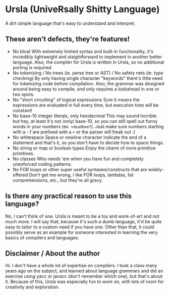 # Ursla (UniveRsally Shitty Language)

A dirt simple language that's easy to understand and interpret.

## These aren't defects, they're features!

* No bloat
    With extremely limited syntax and built-in functionality, it's incredibly lightweight and staightforward to implement in another better language. Also, the compiler for Ursla is written in Ursla, so no additional porting is required.
* No tokenizing / No trees (ie. parse tree or AST) / No safety nets (ie. type checking)
    By only having single character "keywords" there's little need for tokenizing code before compilation. Also, the grammar was designed around being easy to compile, and only requires a lookahead in one or two spots.
* No "short circuiting" of logical expressions
    Sure it means the expressions are evaluated in full every time, but execution time will be constant!
* No base-10 integer literals, only hexidecimal
    This may sound horrible but hey, at least it's not /only/ base-10, so you can still spell out funny words in your numbers (ex. `+deadbeef`). Just make sure numbers starting with a - f are prefixed with a `+` or the parser will freak out :(
* No whitespace
    Space or newline character indicate the end of a statement and that's it, so you don't have to decide how to space things.
* No string or map or boolean types
    Enjoy the charm of more primitive primitives.
* No classes
    Who needs 'em when you have fun and completely unenforced coding patterns.
* No FOR loops or other super useful syntaxes/constructs that are widely-offered
    Don't get me wrong, I like FOR loops, lambdas, list comprehensions, etc., but they're all gravy.

## Is there any practical reason to use this language?

No, I can't think of one. Ursla is meant to be a toy and work-of-art and not much more. I will say that, because it's such a dumb language, it'd be quite easy to tailor to a custom need if you have one. Other than that, it could possibly serve as an example for someone interested in learning the very basics of compilers and languages.

## Disclaimer / About the author

Hi. I don't have a whole lot of expertise on compilers. I took a class many years ago on the subject, and learned about language grammars and did an exercise using yacc or javacc (don't remember which one), but that's about it. Because of this, Ursla was especially fun to work on, with lots of room for creativity and exploration.